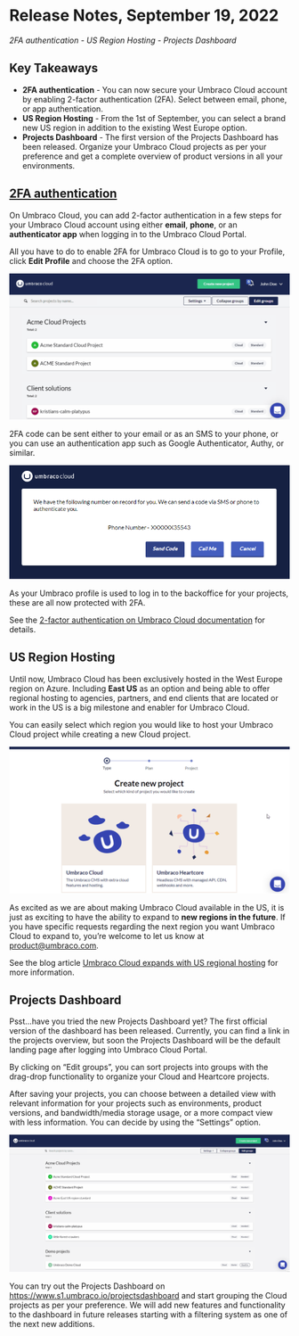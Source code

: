 # Release Notes, September 19, 2022

_2FA authentication - US Region Hosting - Projects Dashboard_

## Key Takeaways

- **2FA authentication** - You can now secure your Umbraco Cloud account by enabling 2-factor authentication (2FA). Select between email, phone, or app authentication.
- **US Region Hosting** - From the 1st of September, you can select a brand new US region in addition to the existing West Europe option.
- **Projects Dashboard** - The first version of the Projects Dashboard has been released. Organize your Umbraco Cloud projects as per your preference and get a complete overview of product versions in all your environments.

## [2FA authentication](https://our.umbraco.com/documentation/Umbraco-Cloud/Set-Up/2-factor-authentication-on-cloud/)

On Umbraco Cloud, you can add 2-factor authentication in a few steps for your Umbraco Cloud account using either **email**, **phone**, or an **authenticator app** when logging in to the Umbraco Cloud Portal.

All you have to do to enable 2FA for Umbraco Cloud is to go to your Profile, click **Edit Profile** and choose the 2FA option.

![2FA-Registration](images/2FA-Registration.gif)

2FA code can be sent either to your email or as an SMS to your phone, or you can use an authentication app such as Google Authenticator, Authy, or similar.

![Phone-auth](images/Phone-auth.png)

As your Umbraco profile is used to log in to the backoffice for your projects, these are all now protected with 2FA.

See the [2-factor authentication on Umbraco Cloud documentation](https://our.umbraco.com/documentation/Umbraco-Cloud/Set-Up/2-factor-authentication-on-cloud/) for details. 

## US Region Hosting

Until now, Umbraco Cloud has been exclusively hosted in the West Europe region on Azure. Including **East US** as an option and being able to offer regional hosting to agencies, partners, and end clients that are located or work in the US is a big milestone and enabler for Umbraco Cloud.

You can easily select which region you would like to host your Umbraco Cloud project while creating a new Cloud project.

![USRegionRegistration](images/USRegionRegistration.gif)

As excited as we are about making Umbraco Cloud available in the US, it is just as exciting to have the ability to expand to **new regions in the future**. If you have specific requests regarding the next region you want Umbraco Cloud to expand to, you’re welcome to let us know at product@umbraco.com.

See the blog article [Umbraco Cloud expands with US regional hosting](https://umbraco.com/blog/umbraco-cloud-expands-with-us-regional-hosting/) for more information.

## Projects Dashboard

Psst…have you tried the new Projects Dashboard yet? The first official version of the dashboard has been released. Currently, you can find a link in the projects overview, but soon the Projects Dashboard will be the default landing page after logging into Umbraco Cloud Portal.

By clicking on “Edit groups”, you can sort projects into groups with the drag-drop functionality to organize your Cloud and Heartcore projects.

After saving your projects, you can choose between a detailed view with relevant information for your projects such as environments, product versions, and bandwidth/media storage usage, or a more compact view with less information. You can decide by using the “Settings” option.

![ProjectsDashboardV1](images/ProjectsDashboardV1.gif)

You can try out the Projects Dashboard on https://www.s1.umbraco.io/projectsdashboard and start grouping the Cloud projects as per your preference.
We will add new features and functionality to the dashboard in future releases starting with a filtering system as one of the next new additions.
